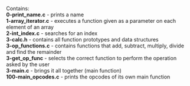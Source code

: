 Contains:<br />**0-print_name.c** - prints a name
<br />**1-array_iterator.c** - executes a function given as a parameter on each element of an array
<br />**2-int_index.c** - searches for an index
<br />**3-calc.h** - contains all function prototypes and data structures<br />**3-op_functions.c** - contains functions that add, subtract, multiply, divide and find the remainder<br />**3-get_op_func** - selects the correct function to perform the operation asked by the user<br />**3-main.c** - brings it all together (main function)
<br />**100-main_opcodes.c** - prints the opcodes of its own main function
